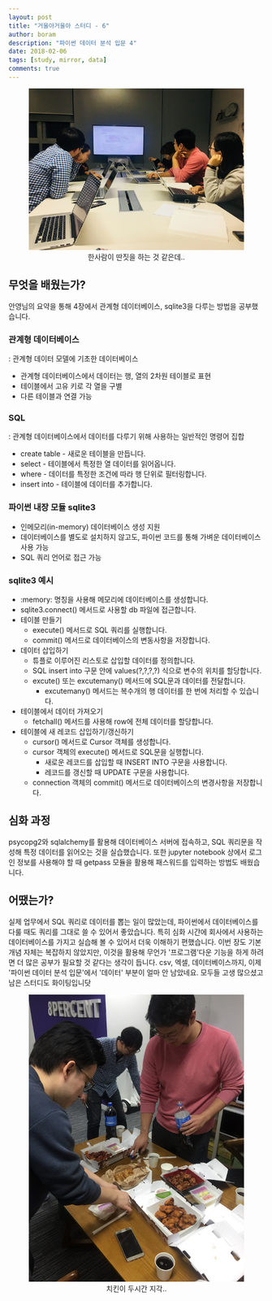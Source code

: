 ```yaml
---
layout: post
title: "거울아거울아 스터디 - 6"
author: boram
description: "파이썬 데이터 분석 입문 4"
date: 2018-02-06
tags: [study, mirror, data]
comments: true
---
```

<center>
<figure>
<img src="/images/mirror-6-2.jpeg" alt="views">
<figcaption>한사람이 딴짓을 하는 것 같은데..</figcaption>
</figure>
</center>

## 무엇을 배웠는가?

안영님의 요약을 통해 4장에서 관계형 데이터베이스, sqlite3을 다루는 방법을 공부했습니다.

### 관계형 데이터베이스
: 관계형 데이터 모델에 기초한 데이터베이스

- 관계형 데이터베이스에서 데이터는 행, 열의 2차원 테이블로 표현
- 테이블에서 고유 키로 각 열을 구별
- 다른 테이블과 연결 가능

### SQL
: 관계형 데이터베이스에서 데이터를 다루기 위해 사용하는 일반적인 명령어 집합

- create table - 새로운 테이블을 만듭니다.
- select - 테이블에서 특정한 열 데이터를 읽어옵니다.
- where - 데이터를 특정한 조건에 따라 행 단위로 필터링합니다.
- insert into - 테이블에 데이터를 추가합니다.

### 파이썬 내장 모듈 sqlite3
- 인메모리(in-memory) 데이터베이스 생성 지원
- 데이터베이스를 별도로 설치하지 않고도, 파이썬 코드를 통해 가벼운 데이터베이스 사용 가능
- SQL 쿼리 언어로 접근 가능

### sqlite3 예시
- :memory: 명칭을 사용해 메모리에 데이터베이스를 생성합니다.
- sqlite3.connect() 메서드로 사용할 db 파일에 접근합니다.
- 테이블 만들기
  - execute() 메서드로 SQL 쿼리를 실행합니다.
  - commit() 메서드로 데이터베이스의 변동사항을 저장합니다.
- 데이터 삽입하기
  - 튜플로 이루어진 리스토로 삽입할 데이터를 정의합니다.
  - SQL insert into 구문 안에 values(?,?,?,?) 식으로 변수의 위치를 할당합니다.
  - excute() 또는 excutemany() 메서드에 SQL문과 데이터를 전달합니다.
    - excutemany()  메서드는 복수개의 행 데이터를 한 번에 처리할 수 있습니다.
- 테이블에서 데이터 가져오기
  - fetchall() 메서드를 사용해 row에 전체 데이터를 할당합니다.
- 테이블에 새 레코드 삽입하기/갱신하기
  - cursor() 메서드로 Cursor 객체를 생성합니다.
  - cursor 객체의 execute() 메서드로 SQL문을 실행합니다.
    - 새로운 레코드를 삽입할 때 INSERT INTO 구문을 사용합니다.
    - 레코드를 갱신할 때 UPDATE 구문을 사용합니다.
  - connection 객체의 commit() 메서드로 데이터베이스의 변경사항을 저장합니다. 

## 심화 과정

psycopg2와 sqlalchemy를 활용해 데이터베이스 서버에 접속하고, SQL 쿼리문을 작성해 특정 데이터를 읽어오는 것을 실습했습니다.
또한 jupyter notebook 상에서 로그인 정보를 사용해야 할 때 getpass 모듈을 활용해 패스워드를 입력하는 방법도 배웠습니다.

## 어땠는가?

실제 업무에서 SQL 쿼리로 데이터를 뽑는 일이 많았는데, 파이썬에서 데이터베이스를 다룰 때도 쿼리를 그대로 쓸 수 있어서 좋았습니다.
특히 심화 시간에 회사에서 사용하는 데이터베이스를 가지고 실습해 볼 수 있어서 더욱 이해하기 편했습니다.
이번 장도 기본 개념 자체는 복잡하지 않았지만, 이것을 활용해 무언가 '프로그램'다운 기능을 하게 하려면 더 많은 공부가 필요할 것 같다는 생각이 듭니다.
csv, 엑셀, 데이터베이스까지, 이제 '파이썬 데이터 분석 입문'에서 '데이터' 부분이 얼마 안 남았네요. 모두들 고생 많으셨고 남은 스터디도 화이팅입니닷

<center>
<figure>
<img src="/images/mirror-6-3.jpeg" alt="views">
<figcaption>치킨이 두시간 지각..</figcaption>
</figure>
</center>
